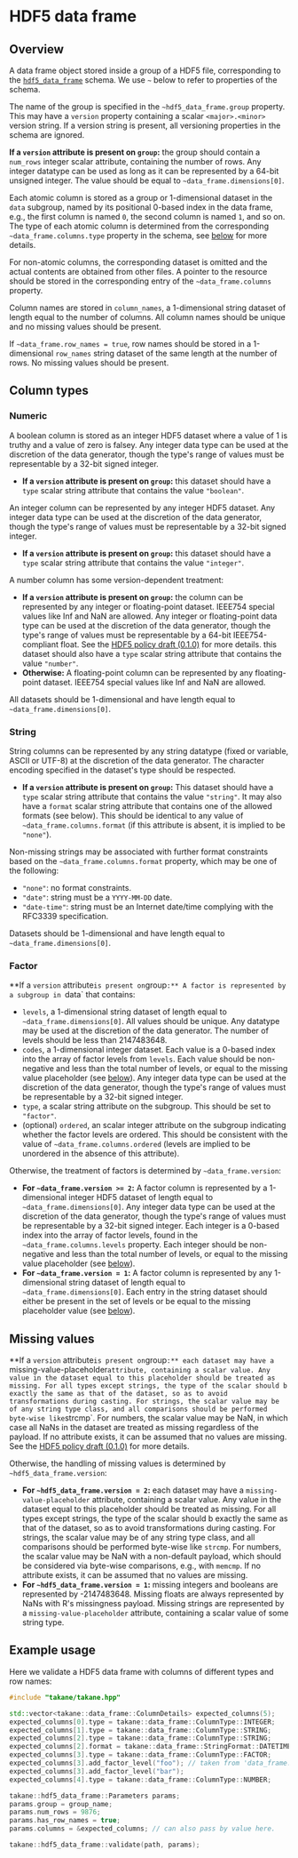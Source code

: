 # HDF5 data frame

## Overview

A data frame object stored inside a group of a HDF5 file, corresponding to the [`hdf5_data_frame`](https://github.com/ArtifactDB/BiocObjectSchemas/raw/master/raw/hdf5_data_frame/v1.json) schema.
We use `~` below to refer to properties of the schema.

The name of the group is specified in the `~hdf5_data_frame.group` property. 
This may have a `version` property containing a scalar `<major>.<minor>` version string.
If a version string is present, all versioning properties in the schema are ignored.

**If a `version` attribute is present on `group`:**
the group should contain a `num_rows` integer scalar attribute, containing the number of rows.
Any integer datatype can be used as long as it can be represented by a 64-bit unsigned integer.
The value should be equal to `~data_frame.dimensions[0]`.

Each atomic column is stored as a group or 1-dimensional dataset in the `data` subgroup, named by its positional 0-based index in the data frame,
e.g., the first column is named `0`, the second column is named `1`, and so on.
The type of each atomic column is determined from the corresponding `~data_frame.columns.type` property in the schema,
see [below](#Column-types) for more details.

For non-atomic columns, the corresponding dataset is omitted and the actual contents are obtained from other files.
A pointer to the resource should be stored in the corresponding entry of the `~data_frame.columns` property.

Column names are stored in `column_names`, a 1-dimensional string dataset of length equal to the number of columns.
All column names should be unique and no missing values should be present.

If `~data_frame.row_names = true`, row names should be stored in a 1-dimensional `row_names` string dataset of the same length at the number of rows.
No missing values should be present.

## Column types

### Numeric

A boolean column is stored as an integer HDF5 dataset where a value of 1 is truthy and a value of zero is falsey.
Any integer data type can be used at the discretion of the data generator, though the type's range of values must be representable by a 32-bit signed integer.
- **If a `version` attribute is present on `group`:** 
  this dataset should have a `type` scalar string attribute that contains the value `"boolean"`.

An integer column can be represented by any integer HDF5 dataset.
Any integer data type can be used at the discretion of the data generator, though the type's range of values must be representable by a 32-bit signed integer.
- **If a `version` attribute is present on `group`:** 
  this dataset should have a `type` scalar string attribute that contains the value `"integer"`.

A number column has some version-dependent treatment:
- **If a `version` attribute is present on `group`:** 
  the column can be represented by any integer or floating-point dataset.
  IEEE754 special values like Inf and NaN are allowed.
  Any integer or floating-point data type can be used at the discretion of the data generator, though the type's range of values must be representable by a 64-bit IEEE754-compliant float.
  See the [HDF5 policy draft (0.1.0)](https://github.com/ArtifactDB/Bioc-HDF5-policy/tree/0.1.0) for more details.
  this dataset should also have a `type` scalar string attribute that contains the value `"number"`.
- **Otherwise:** A floating-point column can be represented by any floating-point dataset.
  IEEE754 special values like Inf and NaN are allowed.

All datasets should be 1-dimensional and have length equal to `~data_frame.dimensions[0]`.

### String 

String columns can be represented by any string datatype (fixed or variable, ASCII or UTF-8) at the discretion of the data generator.
The character encoding specified in the dataset's type should be respected.
- **If a `version` attribute is present on `group`:** 
  This dataset should have a `type` scalar string attribute that contains the value `"string"`.
  It may also have a `format` scalar string attribute that contains one of the allowed formats (see below).
  This should be identical to any value of `~data_frame.columns.format` (if this attribute is absent, it is implied to be `"none"`).

Non-missing strings may be associated with further format constraints based on the `~data_frame.columns.format` property, which may be one of the following:
- `"none"`: no format constraints.
- `"date"`: string must be a `YYYY-MM-DD` date.
- `"date-time"`: string must be an Internet date/time complying with the RFC3339 specification.

Datasets should be 1-dimensional and have length equal to `~data_frame.dimensions[0]`.

### Factor

**If a `version` attribute` is present on `group`:**
A factor is represented by a subgroup in `data` that contains:
- `levels`, a 1-dimensional string dataset of length equal to `~data_frame.dimensions[0]`.
  All values should be unique.
  Any datatype may be used at the discretion of the data generator.
  The number of levels should be less than 2147483648.
- `codes`, a 1-dimensional integer dataset.
  Each value is a 0-based index into the array of factor levels from `levels`.
  Each value should be non-negative and less than the total number of levels, or equal to the missing value placeholder (see [below](#Missing-values)).
  Any integer data type can be used at the discretion of the data generator, though the type's range of values must be representable by a 32-bit signed integer.
- `type`, a scalar string attribute on the subgroup.
  This should be set to `"factor"`.
- (optional) `ordered`, an scalar integer attribute on the subgroup indicating whether the factor levels are ordered.
  This should be consistent with the value of `~data_frame.columns.ordered` (levels are implied to be unordered in the absence of this attribute).

Otherwise, the treatment of factors is determined by `~data_frame.version`:
- **For `~data_frame.version >= 2`:** A factor column is represented by a 1-dimensional integer HDF5 dataset of length equal to `~data_frame.dimensions[0]`.
  Any integer data type can be used at the discretion of the data generator, though the type's range of values must be representable by a 32-bit signed integer.
  Each integer is a 0-based index into the array of factor levels, found in the `~data_frame.columns.levels` property.
  Each integer should be non-negative and less than the total number of levels, or equal to the missing value placeholder (see [below](#Missing-values)).
- **For `~data_frame.version = 1`:** A factor column is represented by any 1-dimensional string dataset of length equal to `~data_frame.dimensions[0]`.
  Each entry in the string dataset should either be present in the set of levels or be equal to the missing placeholder value (see [below](#Missing-values)).

## Missing values

**If a `version` attribute` is present on `group`:**
each dataset may have a `missing-value-placeholder` attribute, containing a scalar value.
Any value in the dataset equal to this placeholder should be treated as missing.
For all types except strings, the type of the scalar should b exactly the same as that of the dataset, so as to avoid transformations during casting.
For strings, the scalar value may be of any string type class, and all comparisons should be performed byte-wise like `strcmp`.
For numbers, the scalar value may be NaN, in which case all NaNs in the dataset are treated as missing regardless of the payload.
If no attribute exists, it can be assumed that no values are missing.
See the [HDF5 policy draft (0.1.0)](https://github.com/ArtifactDB/Bioc-HDF5-policy/tree/0.1.0) for more details.

Otherwise, the handling of missing values is determined by `~hdf5_data_frame.version`:
- **For `~hdf5_data_frame.version = 2`:** 
  each dataset may have a `missing-value-placeholder` attribute, containing a scalar value.
  Any value in the dataset equal to this placeholder should be treated as missing.
  For all types except strings, the type of the scalar should b exactly the same as that of the dataset, so as to avoid transformations during casting.
  For strings, the scalar value may be of any string type class, and all comparisons should be performed byte-wise like `strcmp`.
  For numbers, the scalar value may be NaN with a non-default payload, which should be considered via byte-wise comparisons, e.g., with `memcmp`.
  If no attribute exists, it can be assumed that no values are missing.
- **For `~hdf5_data_frame.version = 1`:** 
  missing integers and booleans are represented by -2147483648. 
  Missing floats are always represented by NaNs with R's missingness payload.
  Missing strings are represented by a `missing-value-placeholder` attribute, containing a scalar value of some string type.

## Example usage

Here we validate a HDF5 data frame with columns of different types and row names:

```cpp
#include "takane/takane.hpp"

std::vector<takane::data_frame::ColumnDetails> expected_columns(5);
expected_columns[0].type = takane::data_frame::ColumnType::INTEGER;
expected_columns[1].type = takane::data_frame::ColumnType::STRING;
expected_columns[2].type = takane::data_frame::ColumnType::STRING;
expected_columns[2].format = takane::data_frame::StringFormat::DATETIME;
expected_columns[3].type = takane::data_frame::ColumnType::FACTOR;
expected_columns[3].add_factor_level("foo"); // taken from 'data_frame.columns[3].levels'
expected_columns[3].add_factor_level("bar");
expected_columns[4].type = takane::data_frame::ColumnType::NUMBER;

takane::hdf5_data_frame::Parameters params;
params.group = group_name;
params.num_rows = 9876;
params.has_row_names = true;
params.columns = &expected_columns; // can also pass by value here.

takane::hdf5_data_frame::validate(path, params);
```
